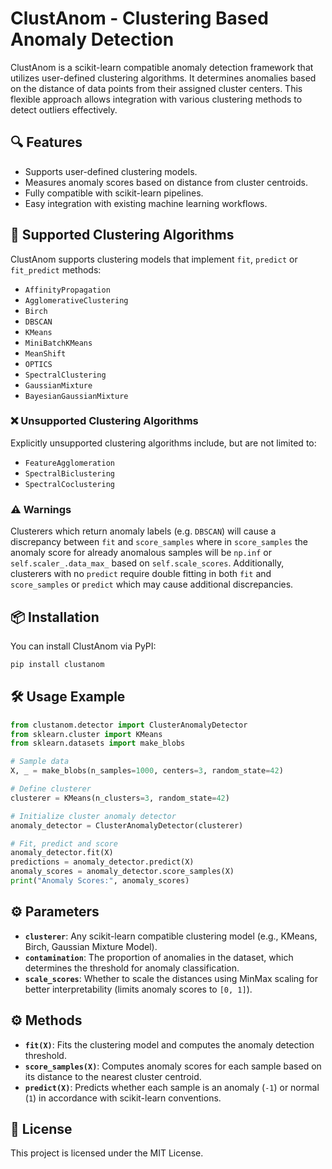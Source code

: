 # ClustAnom - Clustering Based Anomaly Detection

ClustAnom is a scikit-learn compatible anomaly detection framework that utilizes user-defined clustering algorithms. It determines anomalies based on the distance of data points from their assigned cluster centers. This flexible approach allows integration with various clustering methods to detect outliers effectively.

## 🔍 Features

- Supports user-defined clustering models.
- Measures anomaly scores based on distance from cluster centroids.
- Fully compatible with scikit-learn pipelines.
- Easy integration with existing machine learning workflows.

## 🚀 Supported Clustering Algorithms
ClustAnom supports clustering models that implement `fit`, `predict` or `fit_predict` methods:

- `AffinityPropagation`
- `AgglomerativeClustering`
- `Birch`
- `DBSCAN`
- `KMeans`
- `MiniBatchKMeans`
- `MeanShift`
- `OPTICS`
- `SpectralClustering`
- `GaussianMixture`
- `BayesianGaussianMixture`

### ❌ Unsupported Clustering Algorithms
Explicitly unsupported clustering algorithms include, but are not limited to:

- `FeatureAgglomeration`
- `SpectralBiclustering`
- `SpectralCoclustering`

### ⚠️ Warnings
Clusterers which return anomaly labels (e.g. `DBSCAN`) will cause a discrepancy between `fit` and `score_samples` where in `score_samples` the anomaly score for already anomalous samples will be `np.inf` or `self.scaler_.data_max_` based on `self.scale_scores`. Additionally, clusterers with no `predict` require double fitting in both `fit` and `score_samples` or `predict` which may cause additional discrepancies.

## 📦 Installation
You can install ClustAnom via PyPI:

```bash
pip install clustanom
```

## 🛠️ Usage Example

```python
from clustanom.detector import ClusterAnomalyDetector
from sklearn.cluster import KMeans
from sklearn.datasets import make_blobs

# Sample data
X, _ = make_blobs(n_samples=1000, centers=3, random_state=42)

# Define clusterer
clusterer = KMeans(n_clusters=3, random_state=42)

# Initialize cluster anomaly detector
anomaly_detector = ClusterAnomalyDetector(clusterer)

# Fit, predict and score
anomaly_detector.fit(X)
predictions = anomaly_detector.predict(X)
anomaly_scores = anomaly_detector.score_samples(X)
print("Anomaly Scores:", anomaly_scores)
```

## ⚙️ Parameters 

- **`clusterer`**: Any scikit-learn compatible clustering model (e.g., KMeans, Birch, Gaussian Mixture Model).
- **`contamination`**: The proportion of anomalies in the dataset, which determines the threshold for anomaly classification.
- **`scale_scores`**: Whether to scale the distances using MinMax scaling for better interpretability (limits anomaly scores to `[0, 1]`).


## ⚙️ Methods

- **`fit(X)`**: Fits the clustering model and computes the anomaly detection threshold.
- **`score_samples(X)`**: Computes anomaly scores for each sample based on its distance to the nearest cluster centroid.
- **`predict(X)`**: Predicts whether each sample is an anomaly (`-1`) or normal (`1`) in accordance with scikit-learn conventions.

## 📜 License

This project is licensed under the MIT License.
